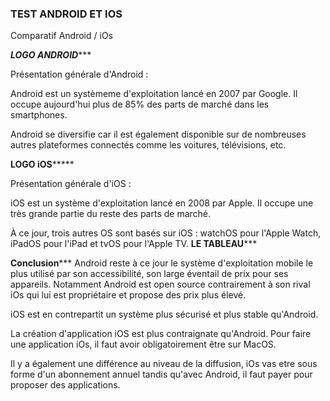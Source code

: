 ### TEST ANDROID ET IOS
Comparatif Android / iOs

*******LOGO ANDROID**********


Présentation générale d'Android :

Android est un systèmeme d'exploitation lancé en 2007 par Google.
Il occupe aujourd'hui plus de 85% des parts de marché dans les smartphones.

Android se diversifie car il est également disponible sur de nombreuses autres
plateformes connectés comme les voitures, télévisions, etc.

********LOGO iOS*************

Présentation générale d'iOS :

iOS est un système d'exploitation lancé en 2008 par Apple.
Il occupe une très grande partie du reste des parts de marché.

À ce jour, trois autres OS sont basés sur iOS : watchOS pour l'Apple Watch, 
iPadOS pour l'iPad et tvOS pour l'Apple TV. 
********LE TABLEAU***********



********Conclusion*********** 
Android reste à ce jour le système d'exploitation 
mobile le plus utilisé par son accessibilité, son large éventail de prix pour 
ses appareils. Notamment Android est open source contrairement à son rival iOs
qui lui est propriétaire et propose des prix plus élevé.

iOS est en contrepartit un système plus sécurisé et plus stable qu'Android.

La création d'application iOS est plus contraignate qu'Android. Pour faire une
application iOs, il faut avoir obligatoirement être sur MacOS.

Il y a également une différence au niveau de la diffusion, iOs vas etre sous forme 
d'un abonnement annuel tandis qu'avec Android, il faut payer pour proposer
des applications.


